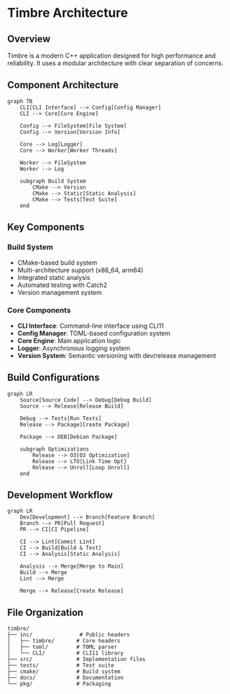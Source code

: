 # Timbre Architecture

## Overview
Timbre is a modern C++ application designed for high performance and reliability. It uses a modular architecture with clear separation of concerns.

## Component Architecture

```mermaid
graph TB
    CLI[CLI Interface] --> Config[Config Manager]
    CLI --> Core[Core Engine]
    
    Config --> FileSystem[File System]
    Config --> Version[Version Info]
    
    Core --> Log[Logger]
    Core --> Worker[Worker Threads]
    
    Worker --> FileSystem
    Worker --> Log
    
    subgraph Build System
        CMake --> Version
        CMake --> Static[Static Analysis]
        CMake --> Tests[Test Suite]
    end
```

## Key Components

### Build System
- CMake-based build system
- Multi-architecture support (x86_64, arm64)
- Integrated static analysis
- Automated testing with Catch2
- Version management system

### Core Components
- **CLI Interface**: Command-line interface using CLI11
- **Config Manager**: TOML-based configuration system
- **Core Engine**: Main application logic
- **Logger**: Asynchronous logging system
- **Version System**: Semantic versioning with dev/release management

## Build Configurations

```mermaid
graph LR
    Source[Source Code] --> Debug[Debug Build]
    Source --> Release[Release Build]
    
    Debug --> Tests[Run Tests]
    Release --> Package[Create Package]
    
    Package --> DEB[Debian Package]
    
    subgraph Optimizations
        Release --> O3[O3 Optimization]
        Release --> LTO[Link Time Opt]
        Release --> Unroll[Loop Unroll]
    end
```

## Development Workflow

```mermaid
graph LR
    Dev[Development] --> Branch[Feature Branch]
    Branch --> PR[Pull Request]
    PR --> CI[CI Pipeline]
    
    CI --> Lint[Commit Lint]
    CI --> Build[Build & Test]
    CI --> Analysis[Static Analysis]
    
    Analysis --> Merge[Merge to Main]
    Build --> Merge
    Lint --> Merge
    
    Merge --> Release[Create Release]
```

## File Organization
```
timbre/
├── inc/               # Public headers
│   ├── timbre/       # Core headers
│   ├── toml/         # TOML parser
│   └── CLI/          # CLI11 library
├── src/              # Implementation files
├── tests/            # Test suite
├── cmake/            # Build system
├── docs/             # Documentation
└── pkg/              # Packaging
``` 